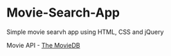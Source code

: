 # Movie-Search-App

Simple movie searvh app using HTML, CSS and jQuery

Movie API - <a href="https://www.themoviedb.org/settings/api">The MovieDB</a>
